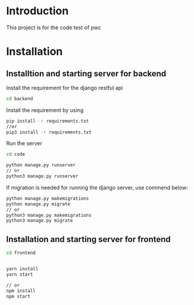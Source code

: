 # Introduction 
This project is for the code test of pwc

# Installation

## Installtion and starting server for backend
Install the requirement for the django restful api
```bash
cd backend
```
Install the requirement by using 
```bash
pip install -r requirements.txt
//or
pip3 install -r requirements.txt
```

Run the server
```bash
cd code

python manage.py runserver 
// or
python3 manage.py runserver 
```

If migration is needed for running the django server, use commend below:
```bash
python manage.py makemigrations
python manage.py migrate
// or
python3 manage.py makemigrations
python3 manage.py migrate
```

## Installation and starting server for frontend

```bash
cd frontend


yarn install
yarn start 

// or 
npm install
npm start
```
